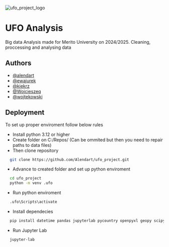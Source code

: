 
![ufo_project_logo](https://github.com/user-attachments/assets/3e16710a-d3f5-4867-b012-deff66b31d45)

# UFO Analysis

Big data Analysis made for Merito University on 2024/2025. Cleaning, proccessing and analysing data 


## Authors

- [@alendart](https://www.github.com/alendart)
- [@ewajurek](https://www.github.com/ewajurek)
- [@kiekrz](https://www.github.com/kiekrz)
- [@Woicieszeq](https://www.github.com/Woicieszeq)
- [@wojtekowski](https://www.github.com/wojtekowski)




## Deployment

To set up proper enviroment follow below rules

- Install python 3.12 or higher
- Create folder on C:/Repos/ 
    (Can be ommited but then you need to repair paths to data files)
- Then clone repository
```bash
  git clone https://github.com/Alendart/ufo_project.git
```
- Advance to created folder and set up python enviroment
```bash
  cd ufo_project
  python -m venv .ufo
```
- Run python enviroment
```bash
  .ufo\Scripts\activate
```
- Install dependecies
```bash
  pip install datetime pandas jupyterlab pycountry openpyxl geopy scipy tqdm geopandas csvkit shapely pyproj
```
- Run Jupyter Lab 
```bash
  jupyter-lab
```

